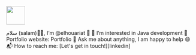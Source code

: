 <img src="https://media.giphy.com/media/E89xxATM4iZoPdr6Tb/giphy.gif" width="50"> 

سلام (salam)🙏🏻, I’m @elhouariat 👋
👀 I’m interested in Java development
🎯 Portfolio website: Portfolio
💬 Ask me about anything, I am happy to help 😄
📬 How to reach me: [Let's get in touch!][linkedin]

 
